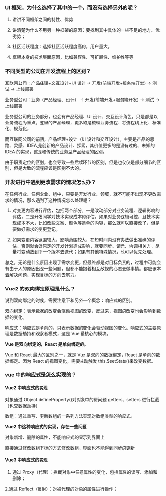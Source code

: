 ### UI 框架，为什么选择了其中的一个，而没有选择另外的呢？

1. 讲讲不同框架之间的特性、优势

2. 讲清楚为什么不用另一种框架的原因：要找到其中具体的一些不足的地方、优劣势；

3. 社区活跃程度：选择社区活跃程度高的，用户量大。

4. 框架本身的技术层面原因，比如兼容性、可扩展性、维护性等等

### 不同类型的公司在开发流程上的区别？

互联网公司：产品经理+交互设计+UI 设计 -> 开发(前端开发+服务端开发) -> 测试 -> 上线部署

业务型公司：业务（产品经理、设计） -> 开发(前端开发+服务端开发) -> 测试 -> 上线部署

业务型公司的业务部分，也会有产品经理、UI 设计、交互设计角色，只是都是以业务流程为重点，这里的产品经理，更多的是梳理业务流程、将流程线上化、标准化、规范化，

而互联网公司的前期，产品经理+设计（UI 设计和交互设计），主要是产品的思路、灵感、IDEA,是创新的产品设计、探索，其价值更多的是没有过的、未知的 IDEA 的实现，这是和传统的业务型产品经理的区别。

由于职责定位的区别，也会导致一些后续环节的区别，但是也仅仅是部分细节的区别，但是大致的流程应该是区别不大的。

### 开发进行中遇到更改需求的情况怎么办？

在任何行业、任何企业、组中，只要是开发行业、领域，就不可能不出现不更改需求的情况，那么遇到了这种情况怎么处理呢？

1. 对变更内容进行评估，包括两个部分，一是改动部分对业务流程、逻辑影响的评估，二是开发同学对技术实现成本的评估。如果对业务逻辑可控，且技术实现成本不大，比如改些文案、颜色等简单的内容，那么就可以直接改了，但是要做好需求的变更登记。

2. 如果变更内容范围较大，影响范围较大，在短时间内没有办法做出准确的评估，否则就会对原定的开发计划造成影响，就要同步、请示、协调相关方，尽量将变动放到下一个版本去迭代；如果有其他特殊情况，也可以优先处理。

总之，无论是什么原因出现了需求变更，但最终都是对目标负责的，过程中可能会有由于人的原因出现一些问题，但都不能抱着相互敌视的心态去做事情。都应该本着解决问题、实现目标的方向去努力。

### Vue2 的双向绑定原理是什么？

说到双向绑定的时候，需要注意下和另外一个概念：响应式的区别。

双向绑定：表示数据的改变会驱动视图的改变，反过来，视图的改变也会影响到数据的变化。

响应式：响应式是单向的，只表示数据的变化会驱动视图的变化。响应式的主要原理是数据劫持和观察者模式，这是 Vue 最核心的模块。

**Vue 是双向绑定的，React 是单向绑定的。**

Vue 和 React 最大的区别之一，就是 Vue 是双向的数据绑定，React 是单向的数据绑定。因为 React 的视图变化，需要主动触发 this.$setState()来改变数据。

### vue 中的响应式是怎么实现的？

#### Vue2 中响应式的实现

对象通过 Object.defineProperty()对对象中的房问题 getters、setters 进行拦截（也交数据劫持）

数组：通过重写、更新数组的一系列方法实现对数组类型的响应式。

**Vue2 中这种响应式的实现，存在一些问题**

对象新增、删除的属性，不能响应式的显示到界面上

直接通过修改数组下标的方式修改数组，界面也不能得到同步的更新

#### Vue3 中响应式的实现

1. 通过 Proxy（代理）：拦截对象中任意属性的变化，包括属性的读写、添加和删除；

2.通过 Reflect（反射）：对被代理的对象的属性进行操作；
